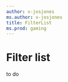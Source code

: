 ```yaml
---
author: v-josjones
ms.author: v-josjones
title: FilterList
ms.prod: gaming
---
```


# Filter list

to do
